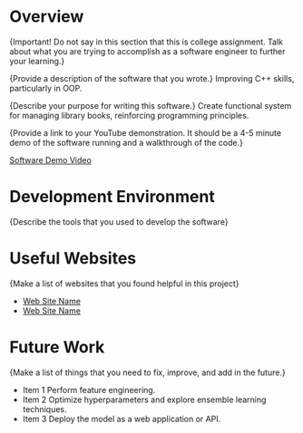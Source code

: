 # Overview

{Important! Do not say in this section that this is college assignment. Talk about what you are trying to accomplish as a software engineer to further your learning.}

{Provide a description of the software that you wrote.}
Improving C++ skills, particularly in OOP.

{Describe your purpose for writing this software.}
Create functional system for managing library books, reinforcing programming principles.

{Provide a link to your YouTube demonstration. It should be a 4-5 minute demo of the software running and a walkthrough of the code.}

[Software Demo Video]()

# Development Environment

{Describe the tools that you used to develop the software}

# Useful Websites

{Make a list of websites that you found helpful in this project}

- [Web Site Name](https://stackoverflow.com/)
- [Web Site Name](https://www.kaggle.com/)

# Future Work

{Make a list of things that you need to fix, improve, and add in the future.}

- Item 1
Perform feature engineering.
- Item 2
Optimize hyperparameters and explore ensemble learning techniques.
- Item 3
Deploy the model as a web application or API.